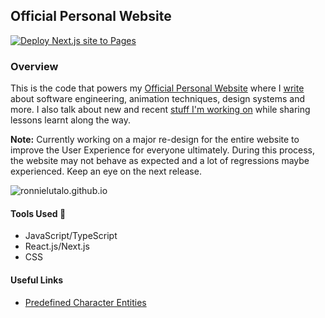 ## Official Personal Website

[![Deploy Next.js site to Pages](https://github.com/RonnieLutalo/ronnielutalo.github.io/actions/workflows/nextjs-deployment.yaml/badge.svg)](https://github.com/RonnieLutalo/ronnielutalo.github.io/actions/workflows/nextjs-deployment.yaml)

### Overview

This is the code that powers my [Official Personal Website](https://ronnielutalo.github.io) where I [write](https://ronnielutalo.github.io/blog) about software engineering, animation techniques, design systems and more. I also talk about new and recent [stuff I'm working on](https://ronnielutalo.github.io/work) while sharing lessons learnt along the way.

**Note:** Currently working on a major re-design for the entire website to improve the User Experience for everyone ultimately. During this process, the website may not behave as expected and a lot of regressions maybe experienced. Keep an eye on the next release.

![ronnielutalo.github.io](https://ronnielutalo.github.io/og.jpg)

#### Tools Used 🚀

- JavaScript/TypeScript
- React.js/Next.js
- CSS

#### Useful Links

- [Predefined Character Entities](http://www.madore.org/~david/computers/unicode/htmlent.html)
